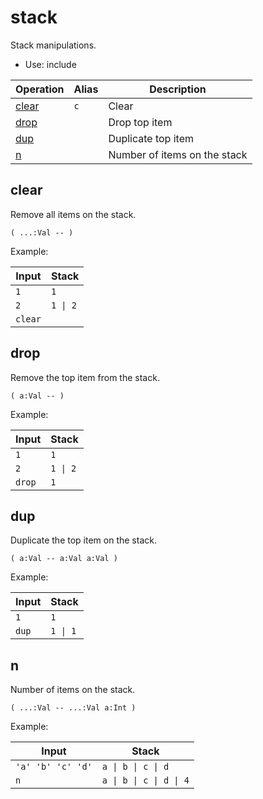 <!-- use: stack -->

# stack

Stack manipulations.

- Use: include

<!-- index -->

| Operation               | Alias    | Description
|-------------------------|----------|------------
| [clear](#clear)         | `c`      | Clear
| [drop](#drop)           |          | Drop top item
| [dup](#dup)             |          | Duplicate top item
| [n](#n)                 |          | Number of items on the stack


## clear

Remove all items on the stack.

    ( ...:Val -- )

Example:

<!-- test: clear -->

| Input         | Stack
|---------------|-------------|
| `1`           | `1`
| `2`           | `1 \| 2`
| `clear`       |


## drop

Remove the top item from the stack.

    ( a:Val -- )

Example:

<!-- test: drop -->

| Input         | Stack
|---------------|-------------|
| `1`           | `1`
| `2`           | `1 \| 2`
| `drop`        | `1`


## dup

Duplicate the top item on the stack.

    ( a:Val -- a:Val a:Val )

Example:

<!-- test: dup -->

| Input         | Stack
|---------------|-------------|
| `1`           | `1`
| `dup`         | `1 \| 1`


## n

Number of items on the stack.

    ( ...:Val -- ...:Val a:Int )

Example:

<!-- test: n -->

| Input         | Stack
|---------------|-------------|
| `'a' 'b' 'c' 'd'` | `a \| b \| c \| d`
| `n`               | `a \| b \| c \| d \| 4`



